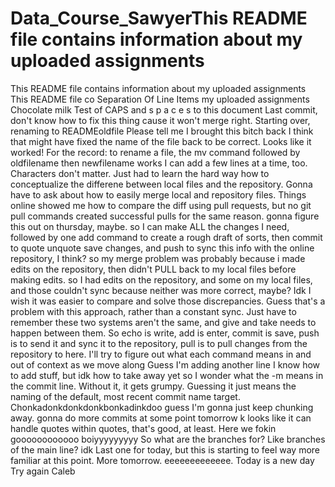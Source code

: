 # Data_Course_SawyerThis README file contains information about my uploaded assignments
This README file contains information about my uploaded assignments
This README file co
Separation
Of
Line
Items
my uploaded assignments
Chocolate milk Test of CAPS and s p a c e s to this document
Last commit, don't know how to fix this thing cause it won't merge right. Starting over, renaming to READMEoldfile
Please tell me I brought this bitch back
I think that might have fixed the name of the file back to be correct.
Looks like it worked! For the record: to rename a file, the mv command followed by oldfilename then newfilename works
I can add a few lines at a time, too. Characters don't matter. Just had to learn the hard way how to conceptualize the differene between local files and the repository.
Gonna have to ask about how to easily merge local and repository files. Things online showed me how to compare the diff using pull requests, but no git pull commands created successful pulls for the same reason. gonna figure this out on thursday, maybe.
so I can make ALL the changes I need, followed by one add command to create a rough draft of sorts, then commit to quote unquote save changes, and push to sync this info with the online repository, I think?
so my merge problem was probably because i made edits on the repository, then didn't PULL back to my local files before making edits. so I had edits on the repository, and some on my local files, and those couldn't sync because neither was more correct, maybe? Idk I wish it was easier to compare and solve those discrepancies. Guess that's a problem with this approach, rather than a constant sync. Just have to remember these two systems aren't the same, and give and take needs to happen between them.
So echo is write, add is enter, commit is save, push is to send it and sync it to the repository, pull is to pull changes from the repository to here. I'll try to figure out what each command means in and out of context as we move along
Guess I'm adding another line
I know how to add stuff, but idk how to take away yet
so I wonder what the -m means in the commit line. Without it, it gets grumpy. Guessing it just means the naming of the default, most recent commit name target.
Chonkadonkdonkdonkbonkadinkdoo
guess I'm gonna just keep chunking away. gonna do more commits at some point tomorrow
k looks like it can handle quotes within quotes, that's good, at least.
Here we fokin goooooooooooo boiyyyyyyyyy
So what are the branches for? Like branches of the main line? idk
Last one for today, but this is starting to feel way more familiar at this point. More tomorrow. eeeeeeeeeeeee.
Today is a new day
Try again Caleb
